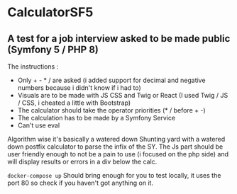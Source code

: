 # CalculatorSF5
## A test for a job interview asked to be made public (Symfony 5 / PHP 8)

The instructions : 
 * Only + - * / are asked (i added support for decimal and negative numbers because i didn't know if i had to)
 * Visuals are to be made with JS CSS and Twig or React (I used Twig / JS / CSS, i cheated a little with Bootstrap)
 * The calculator should take the operator priorities (* / before + -)
 * The calculation has to be made by a Symfony Service
 * Can't use eval
 
 Algorithm wise it's basically a watered down Shunting yard with a watered down postfix calculator to parse the infix of the SY.
 The Js part should be user friendly enough to not be a pain to use (i focused on the php side) and will display results or errors in a div below the calc.
 
 `docker-compose up`
Should bring enough for you to test locally, it uses the port 80 so check if you haven't got anything on it.
